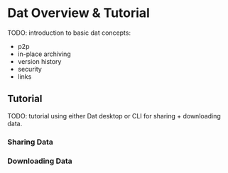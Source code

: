 # Dat Overview & Tutorial



TODO: introduction to basic dat concepts:

* p2p
* in-place archiving
* version history
* security
* links

## Tutorial 

TODO: tutorial using either Dat desktop or CLI for sharing + downloading data.

### Sharing Data


### Downloading Data
